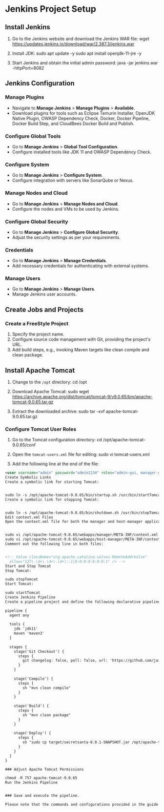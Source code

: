 # Jenkins Project Setup

## Install Jenkins

1. Go to the Jenkins website and download the Jenkins WAR file:
wget https://updates.jenkins.io/download/war/2.387.3/jenkins.war


2. Install JDK:
sudo apt update -y
sudo apt install openjdk-11-jre -y


3. Start Jenkins and obtain the initial admin password:
java -jar jenkins.war -httpPort=8082


## Jenkins Configuration

### Manage Plugins

- Navigate to **Manage Jenkins** > **Manage Plugins** > **Available**.
- Download plugins for tools such as Eclipse Temurin Installer, OpenJDK Native Plugin, OWASP Dependency Check, Docker, Docker Pipeline, Docker Build Step, and CloudBees Docker Build and Publish.

### Configure Global Tools

- Go to **Manage Jenkins** > **Global Tool Configuration**.
- Configure installed tools like JDK 11 and OWASP Dependency Check.

### Configure System

- Go to **Manage Jenkins** > **Configure System**.
- Configure integration with servers like SonarQube or Nexus.

### Manage Nodes and Cloud

- Go to **Manage Jenkins** > **Manage Nodes and Cloud**.
- Configure the nodes and VMs to be used by Jenkins.

### Configure Global Security

- Go to **Manage Jenkins** > **Configure Global Security**.
- Adjust the security settings as per your requirements.

### Credentials

- Go to **Manage Jenkins** > **Manage Credentials**.
- Add necessary credentials for authenticating with external systems.

### Manage Users

- Go to **Manage Jenkins** > **Manage Users**.
- Manage Jenkins user accounts.

## Create Jobs and Projects

### Create a FreeStyle Project

1. Specify the project name.
2. Configure source code management with Git, providing the project's URL.
3. Add build steps, e.g., invoking Maven targets like clean compile and clean package.

## Install Apache Tomcat

1. Change to the `/opt` directory:
cd /opt


2. Download Apache Tomcat:
sudo wget https://archive.apache.org/dist/tomcat/tomcat-9/v9.0.65/bin/apache-tomcat-9.0.65.tar.gz


3. Extract the downloaded archive:
sudo tar -xvf apache-tomcat-9.0.65.tar.gz


### Configure Tomcat User Roles

1. Go to the Tomcat configuration directory:
cd /opt/apache-tomcat-9.0.65/conf


2. Open the `tomcat-users.xml` file for editing:
sudo vi tomcat-users.xml


3. Add the following line at the end of the file:
```xml
<user username="admin" password="admin1234" roles="admin-gui, manager-gui"/>
Create Symbolic Links
Create a symbolic link for starting Tomcat:


sudo ln -s /opt/apache-tomcat-9.0.65/bin/startup.sh /usr/bin/startTomcat
Create a symbolic link for stopping Tomcat:


sudo ln -s /opt/apache-tomcat-9.0.65/bin/shutdown.sh /usr/bin/stopTomcat
Edit context.xml Files
Open the context.xml file for both the manager and host-manager applications:


sudo vi /opt/apache-tomcat-9.0.65/webapps/manager/META-INF/context.xml
sudo vi /opt/apache-tomcat-9.0.65/webapps/host-manager/META-INF/context.xml
Comment out the following line in both files:


<!-- Valve className="org.apache.catalina.valves.RemoteAddrValve"
  allow="127\.\d+\.\d+\.\d+|::1|0:0:0:0:0:0:0:1" /> -->
Start and Stop Tomcat
Stop Tomcat:

sudo stopTomcat
Start Tomcat:

sudo startTomcat
Create Jenkins Pipeline
Create a pipeline project and define the following declarative pipeline:

pipeline {
  agent any
  
  tools {
    jdk 'jdk11'
    maven 'maven3'
  }
  
  stages {
    stage('Git Checkout') {
      steps {
        git changelog: false, poll: false, url: 'https://github.com/jaiswaladi246/secretsanta-generator.git'
      }
    }
    
    stage('Compile') {
      steps {
        sh "mvn clean compile"
      }
    }
    
    stage('Build') {
      steps {
        sh "mvn clean package"
      }
    }
    
    stage('Deploy') {
      steps {
        sh "sudo cp target/secretsanta-0.0.1-SNAPSHOT.jar /opt/apache-tomcat-9.0.65/webapps"
      }
    }
  }
}

### Adjust Apache Tomcat Permissions

chmod -R 757 apache-tomcat-9.0.65
Run the Jenkins Pipeline


### Save and execute the pipeline.

Please note that the commands and configurations provided in the guide may need to be adapted based on your specific setup and requirements.


